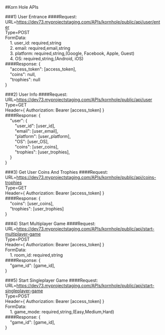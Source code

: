 #Korn Hole APIs

###1) User Entrance
####Request:
URL=https://dev73.myprojectstaging.com/APIs/kornhole/public/api/user/enter  
Type=POST  
FormData:  
&nbsp;&nbsp;&nbsp;&nbsp;1. user_id: required,string  
&nbsp;&nbsp;&nbsp;&nbsp;2. email: required,email,string  
&nbsp;&nbsp;&nbsp;&nbsp;3. platform: required,string,(Google, Facebook, Apple, Guest)  
&nbsp;&nbsp;&nbsp;&nbsp;4. OS: required,string,(Android, iOS)  
####Response:
{  
&nbsp;&nbsp;&nbsp;&nbsp;"access_token": [access_token],  
&nbsp;&nbsp;&nbsp;&nbsp;"coins": null,  
&nbsp;&nbsp;&nbsp;&nbsp;"trophies": null  
}

###2) User Info
####Request:
URL=https://dev73.myprojectstaging.com/APIs/kornhole/public/api/user  
Type=GET  
Header={ Authorization: Bearer [access_token] }  
####Response:
{  
&nbsp;&nbsp;&nbsp;&nbsp;"user": {  
&nbsp;&nbsp;&nbsp;&nbsp;&nbsp;&nbsp;&nbsp;&nbsp;"user_id": [user_id],  
&nbsp;&nbsp;&nbsp;&nbsp;&nbsp;&nbsp;&nbsp;&nbsp;"email": [user_email],  
&nbsp;&nbsp;&nbsp;&nbsp;&nbsp;&nbsp;&nbsp;&nbsp;"platform": [user_platform],  
&nbsp;&nbsp;&nbsp;&nbsp;&nbsp;&nbsp;&nbsp;&nbsp;"OS": [user_OS],  
&nbsp;&nbsp;&nbsp;&nbsp;&nbsp;&nbsp;&nbsp;&nbsp;"coins": [user_coins],  
&nbsp;&nbsp;&nbsp;&nbsp;&nbsp;&nbsp;&nbsp;&nbsp;"trophies": [user_trophies],    
&nbsp;&nbsp;&nbsp;&nbsp;}  
}

###3) Get User Coins And Trophies
####Request:
URL=https://dev73.myprojectstaging.com/APIs/kornhole/public/api/coins-trophies  
Type=GET  
Header={ Authorization: Bearer [access_token] }  
####Response:
{  
&nbsp;&nbsp;&nbsp;&nbsp;"coins": [user_coins],  
&nbsp;&nbsp;&nbsp;&nbsp;"trophies": [user_trophies]  
}

###4) Start Multiplayer Game
####Request:
URL=https://dev73.myprojectstaging.com/APIs/kornhole/public/api/start-multiplayer-game  
Type=POST  
Header={ Authorization: Bearer [access_token] }  
FormData:  
&nbsp;&nbsp;&nbsp;&nbsp;1. room_id: required,string  
####Response:
{  
&nbsp;&nbsp;&nbsp;&nbsp;"game_id": [game_id],  
}

###5) Start Singleplayer Game
####Request:
URL=https://dev73.myprojectstaging.com/APIs/kornhole/public/api/start-singleplayer-game  
Type=POST  
Header={ Authorization: Bearer [access_token] }  
FormData:  
&nbsp;&nbsp;&nbsp;&nbsp;1. game_mode: required,string,(Easy,Medium,Hard)  
####Response:
{  
&nbsp;&nbsp;&nbsp;&nbsp;"game_id": [game_id],  
}